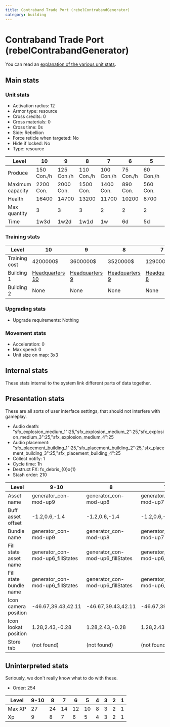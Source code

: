 ```yaml
---
title: Contraband Trade Port (rebelContrabandGenerator)
category: building
---
```


# Contraband Trade Port (rebelContrabandGenerator)

You can read an [explanation  of the various unit stats](unitexplained.md).

## Main stats

### Unit stats

  * Activation radius: 12
  * Armor type: resource
  * Cross credits: 0
  * Cross materials: 0
  * Cross time: 0s
  * Side: Rebellion
  * Force reticle when targeted: No
  * Hide if locked: No
  * Type: resource

|Level           |10         |9          |8          |7          |6         |5         |4         |3         |2         |1         |
|----------------|-----------|-----------|-----------|-----------|----------|----------|----------|----------|----------|----------|
|Produce         |150  Con./h|125  Con./h|110  Con./h|100  Con./h|75  Con./h|60  Con./h|58  Con./h|55  Con./h|40  Con./h|25  Con./h|
|Maximum capacity|2200  Con. |2000  Con. |1500  Con. |1400  Con. |890  Con. |560  Con. |560  Con. |560  Con. |300  Con. |150  Con. |
|Health          |16400      |14700      |13200      |11700      |10200     |8700      |7200      |5400      |4500      |3000      |
|Max quantity    |3          |3          |3          |2          |2         |2         |2         |1         |1         |1         |
|Time            |1w3d       |1w2d       |1w1d       |1w         |6d        |5d        |4d        |3d        |2d        |1d        |


### Training stats

|Level        |10                             |9                             |8                             |7                             |6                             |5                             |4                             |3                             |2                             |1                                                    |
|-------------|-------------------------------|------------------------------|------------------------------|------------------------------|------------------------------|------------------------------|------------------------------|------------------------------|------------------------------|-----------------------------------------------------|
|Training cost|4200000$                       |3600000$                      |3520000$                      |1290000$                      |1275000$                      |1050000$                      |900000$                       |840000$                       |820000$                       |810000$                                              |
|Building 1   |[Headquarters 10](rebelHQ.html)|[Headquarters 9](rebelHQ.html)|[Headquarters 9](rebelHQ.html)|[Headquarters 8](rebelHQ.html)|[Headquarters 8](rebelHQ.html)|[Headquarters 8](rebelHQ.html)|[Headquarters 8](rebelHQ.html)|[Headquarters 7](rebelHQ.html)|[Headquarters 7](rebelHQ.html)|[Headquarters 7](rebelHQ.html)                       |
|Building 2   |None                           |None                          |None                          |None                          |None                          |None                          |None                          |None                          |None                          |[Contraband Safehouse 1](rebelContrabandStorage.html)|


### Upgrading stats

  * Upgrade requirements: Nothing

### Movement stats

  * Acceleration: 0
  * Max speed: 0
  * Unit size on map: 3x3

## Internal stats

These stats internal to the system link different parts of data together.


## Presentation stats

These are all sorts of user interface settings, that should not interfere with gameplay.

  * Audio death: "sfx_explosion_medium_1":25,"sfx_explosion_medium_2":25,"sfx_explosion_medium_3":25,"sfx_explosion_medium_4":25
  * Audio placement: "sfx_placement_building_1":25,"sfx_placement_building_2":25,"sfx_placement_building_3":25,"sfx_placement_building_4":25
  * Collect notify: 1
  * Cycle time: 1h
  * Destruct FX: fx_debris_{0}x{1}
  * Stash order: 210

|Level                 |9-10                            |8                               |7                               |6                               |5                               |4                               |3                               |2                               |1                               |
|----------------------|--------------------------------|--------------------------------|--------------------------------|--------------------------------|--------------------------------|--------------------------------|--------------------------------|--------------------------------|--------------------------------|
|Asset name            |generator_con-mod-up9           |generator_con-mod-up8           |generator_con-mod-up7           |generator_con-mod-up6           |generator_con-mod-up5           |generator_con-mod-up4           |generator_con-mod-up3           |generator_con-mod-up2           |generator_con-mod-up1           |
|Buff asset offset     |-1.2,0.6,-1.4                   |-1.2,0.6,-1.4                   |-1.2,0.6,-1.4                   |-1.2,0.6,-1.4                   |-1.2,0.4,-1.4                   |-1,0.8,-1                       |-1,0.8,-1                       |-1,0.8,-1                       |-1,0.8,-1                       |
|Bundle name           |generator_con-mod-up9           |generator_con-mod-up8           |generator_con-mod-up7           |generator_con-mod-up6           |generator_con-mod-up5           |generator_con-mod-up4           |generator_con-mod-up3           |generator_con-mod-up2           |generator_con-mod-up1           |
|Fill state asset name |generator_con-mod-up6_fillStates|generator_con-mod-up6_fillStates|generator_con-mod-up6_fillStates|generator_con-mod-up6_fillStates|generator_con-mod-up5_fillStates|generator_con-mod-up4_fillStates|generator_con-mod-up3_fillStates|generator_con-mod-up2_fillStates|generator_con-mod-up1_fillStates|
|Fill state bundle name|generator_con-mod-up6_fillStates|generator_con-mod-up6_fillStates|generator_con-mod-up6_fillStates|generator_con-mod-up6_fillStates|generator_con-mod-up5_fillStates|generator_con-mod-up4_fillStates|generator_con-mod-up3_fillStates|generator_con-mod-up2_fillStates|generator_con-mod-up1_fillStates|
|Icon camera position  |-46.67,39.43,42.11              |-46.67,39.43,42.11              |-46.67,39.43,42.11              |-46.67,39.43,42.11              |-46.64,39.22,42.15              |-46.71,39.26,42.15              |-46.89,39.21,42.05              |-46.67,39.23,42.12              |-46.7,39.22,42.09               |
|Icon lookat position  |1.28,2.43,-0.28                 |1.28,2.43,-0.28                 |1.28,2.43,-0.28                 |1.28,2.43,-0.28                 |1.31,2.22,-0.24                 |1.24,2.26,-0.24                 |1.06,2.21,-0.34                 |1.28,2.23,-0.27                 |1.25,2.22,-0.3                  |
|Store tab             |(not found)                     |(not found)                     |(not found)                     |(not found)                     |(not found)                     |(not found)                     |(not found)                     |(not found)                     |resources                       |


## Uninterpreted stats

Seriously, we don't really know what to do with these.

  * Order: 254

|Level |9-10|8 |7 |6 |5 |4|3|2|1|
|------|----|--|--|--|--|-|-|-|-|
|Max XP|27  |24|14|12|10|8|3|2|1|
|Xp    |9   |8 |7 |6 |5 |4|3|2|1|


